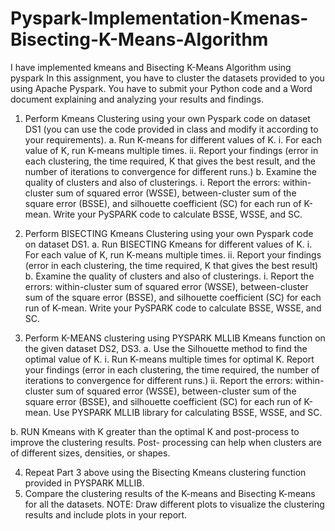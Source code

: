 # Pyspark-Implementation-Kmenas-Bisecting-K-Means-Algorithm
I have implemented kmeans and Bisecting K-Means Algorithm using pyspark
In this assignment, you have to cluster the datasets provided to you using Apache Pyspark. You have to submit your
Python code and a Word document explaining and analyzing your results and findings.
1. Perform Kmeans Clustering using your own Pyspark code on dataset DS1 (you can use the code provided in class and
modify it according to your requirements).
a. Run K-means for different values of K.
i. For each value of K, run K-means multiple times.
ii. Report your findings (error in each clustering, the time required, K that gives the best result, and the
number of iterations to convergence for different runs.)
b. Examine the quality of clusters and also of clusterings.
i. Report the errors: within-cluster sum of squared error (WSSE), between-cluster sum of the square
error (BSSE), and silhouette coefficient (SC) for each run of K-mean. Write your PySPARK code to
calculate BSSE, WSSE, and SC.

2. Perform BISECTING Kmeans Clustering using your own Pyspark code on dataset DS1.
a. Run BISECTING Kmeans for different values of K.
i. For each value of K, run K-means multiple times.
ii. Report your findings (error in each clustering, the time required, K that gives the best result)
b. Examine the quality of clusters and also of clusterings.
i. Report the errors: within-cluster sum of squared error (WSSE), between-cluster sum of the square
error (BSSE), and silhouette coefficient (SC) for each run of K-mean. Write your PySPARK code to
calculate BSSE, WSSE, and SC.

3. Perform K-MEANS clustering using PYSPARK MLLIB Kmeans function on the given dataset DS2, DS3.
a. Use the Silhouette method to find the optimal value of K.
i. Run K-means multiple times for optimal K. Report your findings (error in each clustering, the time
required, the number of iterations to convergence for different runs.)
ii. Report the errors: within-cluster sum of squared error (WSSE), between-cluster sum of the square
error (BSSE), and silhouette coefficient (SC) for each run of K-mean. Use PYSPARK MLLIB library for
calculating BSSE, WSSE, and SC.

b. RUN Kmeans with K greater than the optimal K and post-process to improve the clustering results. Post-
processing can help when clusters are of different sizes, densities, or shapes.

4. Repeat Part 3 above using the Bisecting Kmeans clustering function provided in PYSPARK MLLIB.
5. Compare the clustering results of the K-means and Bisecting K-means for all the datasets.
NOTE: Draw different plots to visualize the clustering results and include plots in your report.
